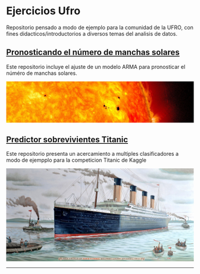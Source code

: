 # Ejercicios Ufro 
Repositorio pensado a modo de ejemplo para la comunidad de la UFRO, con fines didacticos/introductorios a diversos temas del analisis de datos.

## [Pronosticando el número de manchas solares](https://github.com/HYP03/Sun_spots)
Este repositorio incluye el ajuste de un modelo ARMA para pronosticar el núméro de manchas solares. 

![](images/sunspots.jpg)


## [Predictor sobrevivientes Titanic](https://github.com/HYP03/Titanic_prj)
Este repositorio presenta un acercamiento a multiples clasificadores a modo de ejempplo para la competicion Titanic de Kaggle

![](images/Titanic.jpg)

---
